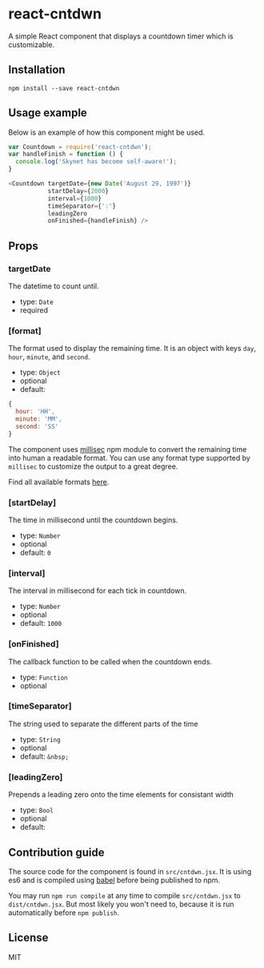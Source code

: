 # react-cntdwn

A simple React component that displays a countdown timer which is customizable.

## Installation

    npm install --save react-cntdwn

## Usage example

Below is an example of how this component might be used.

```js
var Countdown = require('react-cntdwn');
var handleFinish = function () {
  console.log('Skynet has become self-aware!');
}

<Countdown targetDate={new Date('August 29, 1997')}
           startDelay={2000}
           interval={1000}
           timeSeparator={':'}
           leadingZero
           onFinished={handleFinish} />
```

## Props

### targetDate

The datetime to count until.

* type: `Date`
* required

### [format]

The format used to display the remaining time. It is an object with keys `day`,
`hour`, `minute`, and `second`.

* type: `Object`
* optional
* default:

```js
{
  hour: 'HH',
  minute: 'MM',
  second: 'SS'
}
```

The component uses [millisec](https://github.com/sungwoncho/millisec) npm
module to convert the remaining time into human a readable format. You can use
any format type supported by `millisec` to customize the output to a great
degree.

Find all available formats [here](https://github.com/sungwoncho/millisec#formatoutput).


### [startDelay]

The time in millisecond until the countdown begins.

* type: `Number`
* optional
* default: `0`

### [interval]

The interval in millisecond for each tick in countdown.

* type: `Number`
* optional
* default: `1000`

### [onFinished]

The callback function to be called when the countdown ends.

* type: `Function`
* optional

### [timeSeparator]

The string used to separate the different parts of the time

* type: `String`
* optional
* default: `&nbsp;`
 
### [leadingZero]

Prepends a leading zero onto the time elements for consistant width

* type: `Bool`
* optional
* default: 
 


## Contribution guide

The source code for the component is found in `src/cntdwn.jsx`. It is using
es6 and is compiled using [babel](https://github.com/babel/babel) before being
published to npm.

You may run `npm run compile` at any time to compile `src/cntdwn.jsx` to
`dist/cntdwn.jsx`. But most likely you won't need to, because it is run
automatically before `npm publish`.

## License

MIT

